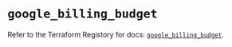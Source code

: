 # `google_billing_budget`

Refer to the Terraform Registory for docs: [`google_billing_budget`](https://registry.terraform.io/providers/hashicorp/google-beta/4.66.0/docs/resources/google_billing_budget).
